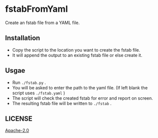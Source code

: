 # fstabFromYaml
Create an fstab file from a YAML file.

## Installation

* Copy the script to the location you want to create the fstab file.
* It will append the output to an existing fstab file or else create it.

## Usgae

* Run `./fstab.py` .
* You will be asked to enter the path to the yaml file.  (If left blank the script uses `./fstab.yaml` )
* The script will check the created fstab for error and report on screen.
* The resulting fstab file will be written to `./fstab` .



## LICENSE

[Apache-2.0](https://github.com/LehSeb/fstabFromYaml/blob/main/LICENSE)
